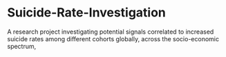 # Suicide-Rate-Investigation
A research project investigating potential signals correlated to increased suicide rates among different cohorts globally, across the socio-economic spectrum,
